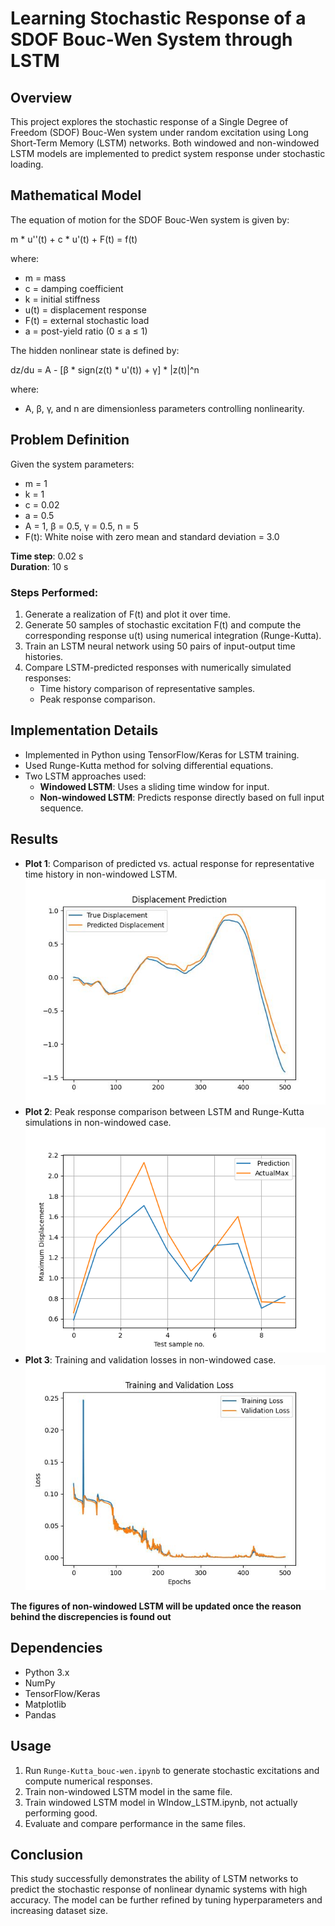 # Learning Stochastic Response of a SDOF Bouc-Wen System through LSTM

## Overview
This project explores the stochastic response of a Single Degree of Freedom (SDOF) Bouc-Wen system under random excitation using Long Short-Term Memory (LSTM) networks. Both windowed and non-windowed LSTM models are implemented to predict system response under stochastic loading.

## Mathematical Model
The equation of motion for the SDOF Bouc-Wen system is given by:

m * u''(t) + c * u'(t) + F(t) = f(t)

where:
- m = mass
- c = damping coefficient
- k = initial stiffness
- u(t) = displacement response
- F(t) = external stochastic load
- a = post-yield ratio (0 ≤ a ≤ 1)

The hidden nonlinear state is defined by:

dz/du = A - [β * sign(z(t) * u'(t)) + γ] * |z(t)|^n

where:
- A, β, γ, and n are dimensionless parameters controlling nonlinearity.

## Problem Definition
Given the system parameters:
- m = 1
- k = 1
- c = 0.02
- a = 0.5
- A = 1, β = 0.5, γ = 0.5, n = 5
- F(t): White noise with zero mean and standard deviation = 3.0

**Time step**: 0.02 s  
**Duration**: 10 s

### Steps Performed:
1. Generate a realization of F(t) and plot it over time.
2. Generate 50 samples of stochastic excitation F(t) and compute the corresponding response u(t) using numerical integration (Runge-Kutta).
3. Train an LSTM neural network using 50 pairs of input-output time histories.
4. Compare LSTM-predicted responses with numerically simulated responses:
   - Time history comparison of representative samples.
   - Peak response comparison.

## Implementation Details
- Implemented in Python using TensorFlow/Keras for LSTM training.
- Used Runge-Kutta method for solving differential equations.
- Two LSTM approaches used:
  - **Windowed LSTM**: Uses a sliding time window for input.
  - **Non-windowed LSTM**: Predicts response directly based on full input sequence.

## Results
- **Plot 1**: Comparison of predicted vs. actual response for representative time history in non-windowed LSTM.
     ![Comparision of predicted vs actual displacement response in non-windowed case](https://github.com/Manish3690/Bouc-Wen-System-under-Stochastic-Excitation/blob/main/DispPrediction_nowindow.jpg)
- **Plot 2**: Peak response comparison between LSTM and Runge-Kutta simulations in non-windowed case.
  ![Comparision of Peak Responses in non-windowed case](https://github.com/Manish3690/Bouc-Wen-System-under-Stochastic-Excitation/blob/main/Truemax_VS_predmax.png)
- **Plot 3**: Training and validation losses in non-windowed case.
  ![Non-windowed loss](https://github.com/Manish3690/Bouc-Wen-System-under-Stochastic-Excitation/blob/main/Loss_fig_nowindow.jpg)

**The figures of non-windowed LSTM will be updated once the reason behind the discrepencies is found out**

## Dependencies
- Python 3.x
- NumPy
- TensorFlow/Keras
- Matplotlib
- Pandas

## Usage
1. Run `Runge-Kutta_bouc-wen.ipynb` to generate stochastic excitations and compute numerical responses.
2. Train non-windowed LSTM model in the same file.
3. Train windowed LSTM model in WIndow_LSTM.ipynb, not actually performing good.
4. Evaluate and compare performance in the same files.

## Conclusion
This study successfully demonstrates the ability of LSTM networks to predict the stochastic response of nonlinear dynamic systems with high accuracy. The model can be further refined by tuning hyperparameters and increasing dataset size.
